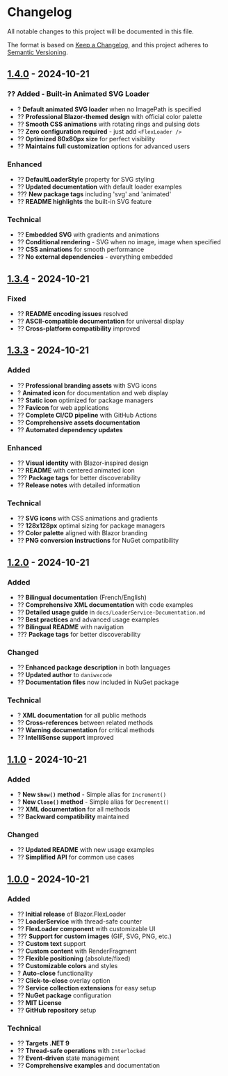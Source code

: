 # Changelog

All notable changes to this project will be documented in this file.

The format is based on [Keep a Changelog](https://keepachangelog.com/en/1.0.0/),
and this project adheres to [Semantic Versioning](https://semver.org/spec/v2.0.0.html).

## [1.4.0] - 2024-10-21

### ?? Added - Built-in Animated SVG Loader
- ? **Default animated SVG loader** when no ImagePath is specified
- ?? **Professional Blazor-themed design** with official color palette
- ?? **Smooth CSS animations** with rotating rings and pulsing dots
- ?? **Zero configuration required** - just add `<FlexLoader />`
- ?? **Optimized 80x80px size** for perfect visibility
- ?? **Maintains full customization** options for advanced users

### Enhanced
- ?? **DefaultLoaderStyle** property for SVG styling
- ?? **Updated documentation** with default loader examples
- ??? **New package tags** including 'svg' and 'animated'
- ?? **README highlights** the built-in SVG feature

### Technical
- ?? **Embedded SVG** with gradients and animations
- ?? **Conditional rendering** - SVG when no image, image when specified
- ?? **CSS animations** for smooth performance
- ?? **No external dependencies** - everything embedded

## [1.3.4] - 2024-10-21

### Fixed
- ?? **README encoding issues** resolved
- ?? **ASCII-compatible documentation** for universal display
- ?? **Cross-platform compatibility** improved

## [1.3.3] - 2024-10-21

### Added
- ?? **Professional branding assets** with SVG icons
- ? **Animated icon** for documentation and web display
- ?? **Static icon** optimized for package managers
- ?? **Favicon** for web applications
- ?? **Complete CI/CD pipeline** with GitHub Actions
- ?? **Comprehensive assets documentation**
- ?? **Automated dependency updates**

### Enhanced
- ?? **Visual identity** with Blazor-inspired design
- ?? **README** with centered animated icon
- ??? **Package tags** for better discoverability
- ?? **Release notes** with detailed information

### Technical
- ?? **SVG icons** with CSS animations and gradients
- ?? **128x128px** optimal sizing for package managers
- ?? **Color palette** aligned with Blazor branding
- ?? **PNG conversion instructions** for NuGet compatibility

## [1.2.0] - 2024-10-21

### Added
- ?? **Bilingual documentation** (French/English)
- ?? **Comprehensive XML documentation** with code examples
- ?? **Detailed usage guide** in `docs/LoaderService-Documentation.md`
- ?? **Best practices** and advanced usage examples
- ?? **Bilingual README** with navigation
- ??? **Package tags** for better discoverability

### Changed
- ?? **Enhanced package description** in both languages
- ?? **Updated author** to `daniwxcode`
- ?? **Documentation files** now included in NuGet package

### Technical
- ? **XML documentation** for all public methods
- ?? **Cross-references** between related methods
- ?? **Warning documentation** for critical methods
- ?? **IntelliSense support** improved

## [1.1.0] - 2024-10-21

### Added
- ? **New `Show()` method** - Simple alias for `Increment()`
- ? **New `Close()` method** - Simple alias for `Decrement()`
- ?? **XML documentation** for all methods
- ?? **Backward compatibility** maintained

### Changed
- ?? **Updated README** with new usage examples
- ?? **Simplified API** for common use cases

## [1.0.0] - 2024-10-21

### Added
- ?? **Initial release** of Blazor.FlexLoader
- ?? **LoaderService** with thread-safe counter
- ?? **FlexLoader component** with customizable UI
- ??? **Support for custom images** (GIF, SVG, PNG, etc.)
- ?? **Custom text** support
- ?? **Custom content** with RenderFragment
- ?? **Flexible positioning** (absolute/fixed)
- ?? **Customizable colors** and styles
- ? **Auto-close** functionality
- ?? **Click-to-close** overlay option
- ?? **Service collection extensions** for easy setup
- ?? **NuGet package** configuration
- ?? **MIT License**
- ?? **GitHub repository** setup

### Technical
- ?? **Targets .NET 9**
- ?? **Thread-safe operations** with `Interlocked`
- ?? **Event-driven** state management
- ?? **Comprehensive examples** and documentation

[1.4.0]: https://github.com/daniwxcode/Blazor.FlexLoader/compare/v1.3.4...v1.4.0
[1.3.4]: https://github.com/daniwxcode/Blazor.FlexLoader/compare/v1.3.3...v1.3.4
[1.3.3]: https://github.com/daniwxcode/Blazor.FlexLoader/compare/v1.2.0...v1.3.3
[1.2.0]: https://github.com/daniwxcode/Blazor.FlexLoader/compare/v1.1.0...v1.2.0
[1.1.0]: https://github.com/daniwxcode/Blazor.FlexLoader/compare/v1.0.0...v1.1.0
[1.0.0]: https://github.com/daniwxcode/Blazor.FlexLoader/releases/tag/v1.0.0